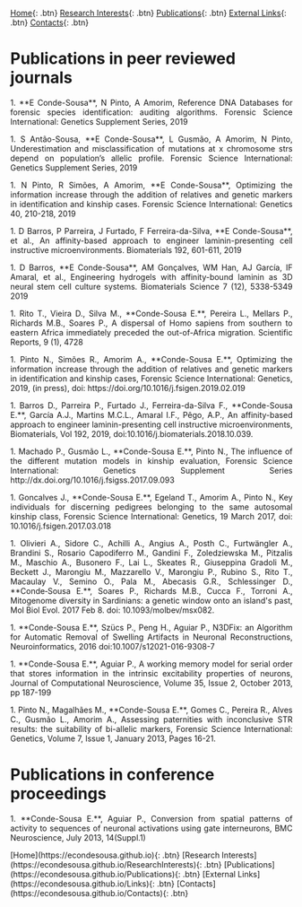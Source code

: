 [Home](https://econdesousa.github.io){: .btn}
[Research Interests](https://econdesousa.github.io/ResearchInterests){: .btn}
[Publications](https://econdesousa.github.io/Publications){: .btn}
[External Links](https://econdesousa.github.io/Links){: .btn}
[Contacts](https://econdesousa.github.io/Contacts){: .btn}


# Publications in peer reviewed journals

<p align="justify">1. **E Conde-Sousa**, N Pinto, A Amorim, Reference DNA Databases for forensic species identification: auditing algorithms. Forensic Science International: Genetics Supplement Series, 2019</p>
<p align="justify">1. S Antão-Sousa, **E Conde-Sousa**, L Gusmão, A Amorim, N Pinto, Underestimation and misclassification of mutations at x chromosome strs depend on population’s allelic profile. Forensic Science International: Genetics Supplement Series, 2019</p>
<p align="justify">1. N Pinto, R Simões, A Amorim, **E Conde-Sousa**, Optimizing the information increase through the addition of relatives and genetic markers in identification and kinship cases. Forensic Science International: Genetics 40, 210-218, 2019</p>
<p align="justify">1. D Barros, P Parreira, J Furtado, F Ferreira-da-Silva, **E Conde-Sousa**, et al., An affinity-based approach to engineer laminin-presenting cell instructive microenvironments. Biomaterials 192, 601-611, 2019</p>
<p align="justify">1. D Barros, **E Conde-Sousa**, AM Gonçalves, WM Han, AJ García, IF Amaral, et al., Engineering hydrogels with affinity-bound laminin as 3D neural stem cell culture systems. Biomaterials Science 7 (12), 5338-5349 2019</p>
<p align="justify">1. Rito T., Vieira D., Silva M., **Conde-Sousa E.**, Pereira L., Mellars P., Richards M.B., Soares P., A dispersal of Homo sapiens from southern to eastern Africa immediately preceded the out-of-Africa migration. Scientific Reports, 9 (1), 4728</p>
<p align="justify">1. Pinto N., Simões R., Amorim A., **Conde-Sousa E.**, Optimizing the information increase through the addition of relatives and genetic markers in identification and kinship cases, Forensic Science International: Genetics, 2019, (in press), doi: https://doi.org/10.1016/j.fsigen.2019.02.019</p>
<p align="justify">1. Barros D., Parreira P., Furtado J., Ferreira-da-Silva F., **Conde-Sousa E.**, García A.J., Martins M.C.L., Amaral I.F., Pêgo, A.P., An affinity-based approach to engineer laminin-presenting cell instructive microenvironments, Biomaterials, Vol 192, 2019, doi:10.1016/j.biomaterials.2018.10.039.</p>
<p align="justify">1. Machado P., Gusmão L., **Conde-Sousa E.**, Pinto N., The influence of the different mutation models in kinship evaluation, Forensic Science International: Genetics Supplement Series http://dx.doi.org/10.1016/j.fsigss.2017.09.093</p>
<p align="justify">1. Goncalves J., **Conde-Sousa E.**, Egeland T., Amorim A., Pinto N., Key individuals for discerning pedigrees belonging to the same autosomal kinship class, Forensic Science International: Genetics, 19 March 2017, doi: 10.1016/j.fsigen.2017.03.018</p>
<p align="justify">1. Olivieri A., Sidore C., Achilli A., Angius A., Posth C., Furtwängler A., Brandini S., Rosario Capodiferro M., Gandini F., Zoledziewska M., Pitzalis M., Maschio A., Busonero F., Lai L., Skeates R., Giuseppina Gradoli M., Beckett J., Marongiu M., Mazzarello V., Marongiu P., Rubino S., Rito T., Macaulay V., Semino O., Pala M., Abecasis G.R., Schlessinger D., **Conde‑Sousa E.**, Soares P., Richards M.B., Cucca F., Torroni A., Mitogenome diversity in Sardinians: a genetic window onto an island's past, Mol Biol Evol. 2017 Feb 8. doi: 10.1093/molbev/msx082.</p>
<p align="justify">1. **Conde-Sousa E.**, Szücs P., Peng H., Aguiar P., N3DFix: an Algorithm for Automatic Removal of Swelling Artifacts in Neuronal Reconstructions, Neuroinformatics, 2016 doi:10.1007/s12021-016-9308-7</p>
<p align="justify">1. **Conde-Sousa E.**, Aguiar P., A working memory model for serial order that stores information in the intrinsic excitability properties of neurons, Journal of Computational Neuroscience, Volume 35, Issue 2, October 2013, pp 187-199</p>
<p align="justify">1. Pinto N., Magalhães M., **Conde-Sousa E.**, Gomes C., Pereira R., Alves C., Gusmão L., Amorim A., Assessing paternities with inconclusive STR results: the suitability of bi-allelic markers, Forensic Science International: Genetics, Volume 7, Issue 1, January 2013, Pages 16-21.</p>


# Publications in conference proceedings

<p align="justify">
1.  **Conde-Sousa E.**, Aguiar P., Conversion from spatial patterns of activity to sequences of neuronal activations using gate interneurons, BMC Neuroscience, July 2013, 14(Suppl.1)
</p>
[Home](https://econdesousa.github.io){: .btn}
[Research Interests](https://econdesousa.github.io/ResearchInterests){: .btn}
[Publications](https://econdesousa.github.io/Publications){: .btn}
[External Links](https://econdesousa.github.io/Links){: .btn}
[Contacts](https://econdesousa.github.io/Contacts){: .btn}

